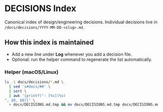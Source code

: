 # DECISIONS Index

Canonical index of design/engineering decisions. Individual decisions live in `/docs/decisions/YYYY‑MM‑DD‑<slug>.md`.

## How this index is maintained
- Add a new line under **Log** whenever you add a decision file.  
- Optional: run the helper command to regenerate the list automatically.

### Helper (macOS/Linux)
```bash
ls -1 docs/decisions/*.md \
  | sed 's#docs/##' \
  | sort \
  | awk '{printf("- [%s](%s)
", $0, $0)}' \
  > docs/DECISIONS.md.tmp && mv docs/DECISIONS.md.tmp docs/DECISIONS.md